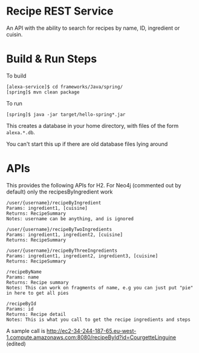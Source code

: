 Recipe REST Service
=====================
An API with the ability to search for recipes by name, ID, ingredient or cuisin.

Build & Run Steps
=====================

To build
```
[alexa-service]$ cd frameworks/Java/spring/
[spring]$ mvn clean package
```

To run

```
[spring]$ java -jar target/hello-spring*.jar
```

This creates a database in your home directory, with files of the form `alexa.*.db`. 

You can't start this up if there are old database files lying around


APIs
======================
This provides the following APIs for H2. For Neo4j (commented out by default) only the recipesByIngredient work

```
/user/{username}/recipeByIngredient
Params: ingredient1, [cuisine]
Returns: RecipeSummary
Notes: username can be anything, and is ignored

/user/{username}/recipeByTwoIngredients
Params: ingredient1, ingredient2, [cuisine]
Returns: RecipeSummary

/user/{username}/recipeByThreeIngredients
Params: ingredient1, ingredient2, ingredient3, [cuisine]
Returns: RecipeSummary

/recipeByName
Params: name
Returns: Recipe summary
Notes: This can work on fragments of name, e.g you can just put "pie" in here to get all pies

/recipeById
Params: id
Returns: Recipe detail
Notes: This is what you call to get the recipe ingredients and steps
```

A sample call is http://ec2-34-244-187-65.eu-west-1.compute.amazonaws.com:8080/recipeById?id=CourgetteLinguine (edited)

